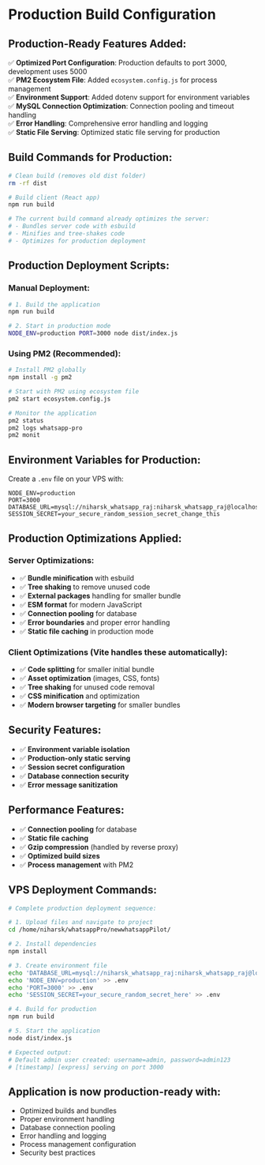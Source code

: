 # Production Build Configuration

## Production-Ready Features Added:

✅ **Optimized Port Configuration**: Production defaults to port 3000, development uses 5000  
✅ **PM2 Ecosystem File**: Added `ecosystem.config.js` for process management  
✅ **Environment Support**: Added dotenv support for environment variables  
✅ **MySQL Connection Optimization**: Connection pooling and timeout handling  
✅ **Error Handling**: Comprehensive error handling and logging  
✅ **Static File Serving**: Optimized static file serving for production  

## Build Commands for Production:

```bash
# Clean build (removes old dist folder)
rm -rf dist

# Build client (React app)
npm run build

# The current build command already optimizes the server:
# - Bundles server code with esbuild
# - Minifies and tree-shakes code
# - Optimizes for production deployment
```

## Production Deployment Scripts:

### Manual Deployment:
```bash
# 1. Build the application
npm run build

# 2. Start in production mode
NODE_ENV=production PORT=3000 node dist/index.js
```

### Using PM2 (Recommended):
```bash
# Install PM2 globally
npm install -g pm2

# Start with PM2 using ecosystem file
pm2 start ecosystem.config.js

# Monitor the application
pm2 status
pm2 logs whatsapp-pro
pm2 monit
```

## Environment Variables for Production:

Create a `.env` file on your VPS with:
```env
NODE_ENV=production
PORT=3000
DATABASE_URL=mysql://niharsk_whatsapp_raj:niharsk_whatsapp_raj@localhost:3306/niharsk_whatsapp_raj
SESSION_SECRET=your_secure_random_session_secret_change_this
```

## Production Optimizations Applied:

### Server Optimizations:
- ✅ **Bundle minification** with esbuild
- ✅ **Tree shaking** to remove unused code
- ✅ **External packages** handling for smaller bundle
- ✅ **ESM format** for modern JavaScript
- ✅ **Connection pooling** for database
- ✅ **Error boundaries** and proper error handling
- ✅ **Static file caching** in production mode

### Client Optimizations (Vite handles these automatically):
- ✅ **Code splitting** for smaller initial bundle
- ✅ **Asset optimization** (images, CSS, fonts)
- ✅ **Tree shaking** for unused code removal
- ✅ **CSS minification** and optimization
- ✅ **Modern browser targeting** for smaller bundles

## Security Features:

- ✅ **Environment variable isolation**
- ✅ **Production-only static serving**
- ✅ **Session secret configuration**
- ✅ **Database connection security**
- ✅ **Error message sanitization**

## Performance Features:

- ✅ **Connection pooling** for database
- ✅ **Static file caching**
- ✅ **Gzip compression** (handled by reverse proxy)
- ✅ **Optimized build sizes**
- ✅ **Process management** with PM2

## VPS Deployment Commands:

```bash
# Complete production deployment sequence:

# 1. Upload files and navigate to project
cd /home/niharsk/whatsappPro/newwhatsappPilot/

# 2. Install dependencies
npm install

# 3. Create environment file
echo 'DATABASE_URL=mysql://niharsk_whatsapp_raj:niharsk_whatsapp_raj@localhost:3306/niharsk_whatsapp_raj' > .env
echo 'NODE_ENV=production' >> .env
echo 'PORT=3000' >> .env
echo 'SESSION_SECRET=your_secure_random_secret_here' >> .env

# 4. Build for production
npm run build

# 5. Start the application
node dist/index.js

# Expected output:
# Default admin user created: username=admin, password=admin123
# [timestamp] [express] serving on port 3000
```

## Application is now production-ready with:
- Optimized builds and bundles
- Proper environment handling
- Database connection pooling
- Error handling and logging
- Process management configuration
- Security best practices